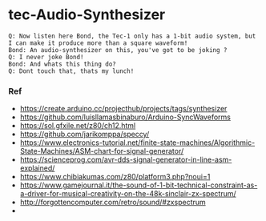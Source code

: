 # tec-Audio-Synthesizer

```
Q: Now listen here Bond, the Tec-1 only has a 1-bit audio system, but I can make it produce more than a square waveform! 
Bond: An audio-synthesizer on this, you've got to be joking ? 
Q: I never joke Bond!
Bond: And whats this thing do?
Q: Dont touch that, thats my lunch!
```

### Ref
- https://create.arduino.cc/projecthub/projects/tags/synthesizer
- https://github.com/luisllamasbinaburo/Arduino-SyncWaveforms
- https://sol.gfxile.net/z80/ch12.html
- https://github.com/jarikomppa/speccy/
- https://www.electronics-tutorial.net/finite-state-machines/Algorithmic-State-Machines/ASM-chart-for-signal-generator/
- https://scienceprog.com/avr-dds-signal-generator-in-line-asm-explained/
- https://www.chibiakumas.com/z80/platform3.php?noui=1
- https://www.gamejournal.it/the-sound-of-1-bit-technical-constraint-as-a-driver-for-musical-creativity-on-the-48k-sinclair-zx-spectrum/
- http://forgottencomputer.com/retro/sound/#zxspectrum
- 
